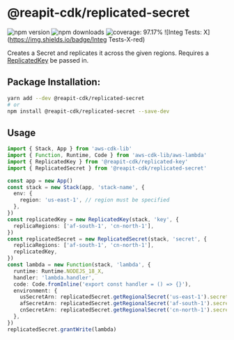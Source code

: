 # @reapit-cdk/replicated-secret

![npm version](https://img.shields.io/npm/v/@reapit-cdk/replicated-secret) ![npm downloads](https://img.shields.io/npm/dm/@reapit-cdk/replicated-secret) ![coverage: 97.17%](https://img.shields.io/badge/coverage-97.17%-green) ![Integ Tests: X](https://img.shields.io/badge/Integ Tests-X-red)

Creates a Secret and replicates it across the given regions. Requires a [ReplicatedKey](../replicated-key/readme.md) be passed in.

## Package Installation:

```sh
yarn add --dev @reapit-cdk/replicated-secret
# or
npm install @reapit-cdk/replicated-secret --save-dev
```

## Usage
```ts
import { Stack, App } from 'aws-cdk-lib'
import { Function, Runtime, Code } from 'aws-cdk-lib/aws-lambda'
import { ReplicatedKey } from '@reapit-cdk/replicated-key'
import { ReplicatedSecret } from '@reapit-cdk/replicated-secret'

const app = new App()
const stack = new Stack(app, 'stack-name', {
  env: {
    region: 'us-east-1', // region must be specified
  },
})
const replicatedKey = new ReplicatedKey(stack, 'key', {
  replicaRegions: ['af-south-1', 'cn-north-1'],
})
const replicatedSecret = new ReplicatedSecret(stack, 'secret', {
  replicaRegions: ['af-south-1', 'cn-north-1'],
  replicatedKey,
})
const lambda = new Function(stack, 'lambda', {
  runtime: Runtime.NODEJS_18_X,
  handler: 'lambda.handler',
  code: Code.fromInline('export const handler = () => {}'),
  environment: {
    usSecretArn: replicatedSecret.getRegionalSecret('us-east-1').secretArn,
    afSecretArn: replicatedSecret.getRegionalSecret('af-south-1').secretArn,
    cnSecretArn: replicatedSecret.getRegionalSecret('cn-north-1').secretArn,
  },
})
replicatedSecret.grantWrite(lambda)

```